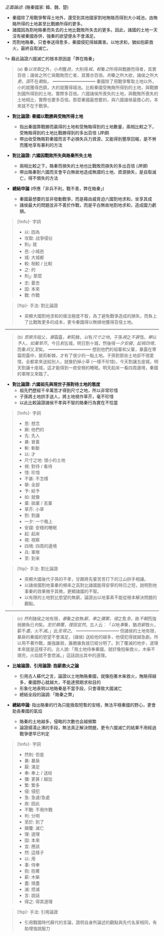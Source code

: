 *正面論述*: (賂秦國家: 韓、魏、楚)
- 秦國除了用戰爭奪得土地外，還受到其他國家割地賄賂而得到大小城池，<span class="hi-green">由賄賂所得的土地甚至比戰勝所得的更多</span>。
- 諸國因為割地賂秦而失去的土地比戰敗所失去的更多。因此，諸國的土地一天沒有被秦國吞併，<span class="hi-green">強秦的欲望便永不會滿足</span>。
- 而割地賂秦，只會奉送得愈多，秦國侵犯得越厲害。<span class="hi-green">以地求和，猶如抱薪救火，最終自取滅亡。</span>

↪️ 藉此論證六國滅亡的根本原因是「弊在賂秦」

> (a)   秦*以攻取*之外，小*則*獲*邑*，大則得*城*，*較*秦*之*所得與戰勝而得者，其實百倍；諸侯之所亡與戰敗而亡者，其實亦百倍。*則*秦之所大欲，諸侯之所大*患*，*固*不在*戰*矣。
> ━━━━━━━━━━
> 秦國除了用戰爭奪取土地以外，小的就獲得邑鎮，大的就獲得城池。比較秦國受賄賂所得到的土地，與戰勝別國所得到的土地，實際多百倍。六國諸侯所喪失的土地，與戰敗所喪失的土地相比，實際也要多百倍。那麼秦國最想要的，與六國諸侯最擔心的，本來就不在于戰爭。

- **對比論證: 秦國以戰勝與受賄所得土地**
	- 指出秦國靠戰勝而贏得的土地和受賄賂得到的土地數量，兩相比較之下，受賄賂得到的土地比戰勝得到的多出百倍 (*誇張*)
	- 帶出收受賄賂對秦國而言不必損失兵力資源，又能得到豐厚回報，是<span class="hi-green">不勞而獲</span>地享有暴利的方法

- **對比論證: 六國因戰敗所失與賂秦所失土地**
	- 兩相比較之下，賂秦而損失的土地也比戰敗而損失的多出百倍 (*誇張*)
	- 帶出賂秦對六國而言會平白無故地造成無謂的土地、資源損失，是自取滅亡，得不償失的方法

- **總結申論** (呼應「非兵不利，戰不善，弊在賂秦」)
	- 秦國最想要的並非發動戰爭，而是藉由威脅迫六國割地求和，坐享其成
	- 諸侯最大的問題並非不善於作戰，而是平白無故地割地求和，造成國力虧損。

> [!info]- 字詞
> - 以: 因為
> - 攻取: 战爭侵佔
> - 則<sub>1</sub>: 就
> - 邑: 小城邑
> - 城: 大城都
> - 較: 相較 / 比較
> - 之: 的
> - 則<sub>2</sub>: 那麼
> - 忠: 憂忠
> - 固: 本來
> - 戰: 作戰

> [!tip]- 手法: 對比論證
> - 突顯大國割地求和的做法極度不智，為了避免戰爭造成的損失，而負上了比戰敗更多的成本，更令秦國得以無損地獲得百倍土地。

---

> (b)   *思厥先*祖父，*暴*霜露，*斬*荊棘，*以*有*尺寸之地*。子孫*視*之*不甚*惜，*舉*以*予*人，*如棄草芥*。今日*割*五城，明日割十城，然後得*一夕安寢*，*起視四境*，而秦*兵*又*至*矣。
> ━━━━━━━━━━
> 想到他們的祖輩和父輩，暴露在寒霜雨露中，披荊斬棘，才有了很少的一點土地。子孫對那些土地卻不很愛惜，全都拿來送給別人，就像扔掉小草 (一樣不珍惜)。今天割讓五座城，明天割讓十座城，這才能得到一夜安穩的睡眠。明天起床一看四周邊境，秦國的軍隊又來臨了。

- **對比論證: 六國祖先與現世子孫對待土地的態度**
	- 祖先們歷經千辛萬苦才得到尺寸之地，所以非常珍惜
	- 子孫將土地拱手送人，將土地視作草芥，毫不珍惜
	- 以此比較論證諸侯不孝與不智的賂秦行為實在不恰當

> [!info]- 字詞
> - 思: 想念
> - 厥: 他們的
> - 先: 先人
> - 暴: 冒着
> - 斬: 斬斷
> - 以: 才
> - 尺寸之地: 很小的土地
> - 視: 對待 / 看待
> - 惜: 珍惜
> - 不甚: 不怎樣
> - 舉: 全部
> - 予: 給予
> - 如: 就像
> - 棄: 拋棄 / 丟棄
> - 草芥: 小草
> - 割: 割讓
> - 一夕: 一个晚上
> - 安寢: 安穩的睡眠
> - 起: 起床
> - 視: 視察
> - 四境: 四周的邊境
> - 兵: 軍隊
> - 至: 到来

> [!tip]- 手法: 對比論證
> - 突顯大國後代子孫的<span class="hi-green">不孝</span>，甘願將先輩苦苦打下的江山拱手相讓。
> - 以諸侯國割地事秦的頻率之高對比諸國能得安寧的時日之短，說明割地事秦的效果微乎其微，更顯諸國的<span class="hi-green">不智</span>。
> - 以有限的土地對比慾望的無窮，論證出以地事素不能從根本解決問題的觀點。

---

> (c)   *然則*諸侯之地有限，*暴*秦之欲無*厭*，*奉*之*彌繁*，*侵*之愈*急*，故*不戰*而強弱勝負已*判*矣。*至於顛覆*，*理固宜然*。古人云︰「*以*地*事*秦，猶*抱薪*救火，薪不*盡*，火不*滅*。」此*言得之*。
> ━━━━━━━━━━
> 但諸侯的土地有限，暴戾的秦國的慾望不會滿足，(諸侯) 送給他的越多，他侵犯得就越急劇。所以用不著作戰，誰強誰弱，誰勝誰負就已經分明了。到了覆滅的地步，道理本來就是這樣子的。古人說:「用土地侍奉秦國，就好像抱柴救火，木柴不燒完，火焰就不會熄滅。」這話說出其中的道理。

- **比喻論證、引用論證: 抱薪救火之論**
	- 引用古人蘇代之言，論證以土地賄賂秦國，就像抱著木柴救火，賄賂得越多，秦國野心就越大，不能達預期求和目的
	- 形象化地表明以地賂秦是不當手段，只會導致大國滅亡
	- 總結全段的論調:「賂秦之弊」

- **總結申論**: 指出賂秦的行為<span class="hi-green">只能換取短暫的安穩</span>，無法平穩秦國的野心，更會助長秦國的氣焰
	- 賂秦的土地越多，侵略的次數也会越頻繁
	- 論證揚湯止沸的手段，無法真正解決問題，更令六國滅亡的結果不用經過戰爭便早已判定

> [!info]- 字詞
> - 然則: 但是
> - 暴: 暴戾
> - 厭: 滿足
> - 奉: 奉上 / 送给
> - 彌: 更甚 / 越加
> - 繁: 繁多
> - 侵: 侵犯
> - 急: 急遽/急處
> - 故: 因此
> - 不戰: 不用作戰
> - 判: 分明
> - 至於: 到了
> - 顛覆: 滅亡
> - 理: 道理
> - 固: 本來
> - 宜: 應該
> - 然: 這樣子
> - 以: 用
> - 事: 侍奉
> - 抱: 抱著
> - 薪: 木柴
> - 盡: 燒盡
> - 滅: 熄滅
> - 言: 說話
> - 得之: 得其道理

> [!tip]- 手法: 引用論證
> - 引用戰國時代蘇代的言論，證明自身所論述的觀點與先代名家相同，有助增強說服力

